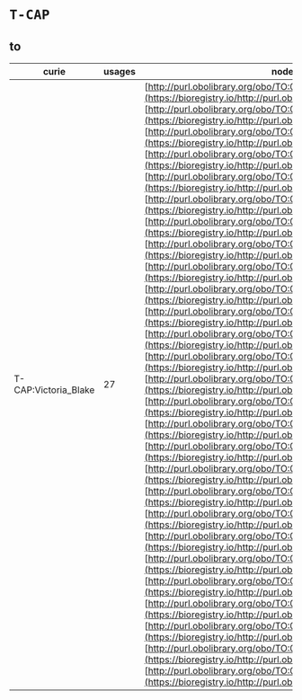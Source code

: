 # `T-CAP`

## to

| curie                |   usages | nodes                                                                                                                                                                                                                                                                                                                                                                                                                                                                                                                                                                                                                                                                                                                                                                                                                                                                                                                                                                                                                                                                                                                                                                                                                                                                                                                                                                                                                                                                                                                                                                                                                                                                                                                                                                                                                                                                                                                                                                                                                                                                                                                                                                                                                                                                                                                                                                                                                                                                                                                                                                                                                                                                                                                                                                                                                                                                                                                                                                                                                                                                                                               |
|----------------------|----------|---------------------------------------------------------------------------------------------------------------------------------------------------------------------------------------------------------------------------------------------------------------------------------------------------------------------------------------------------------------------------------------------------------------------------------------------------------------------------------------------------------------------------------------------------------------------------------------------------------------------------------------------------------------------------------------------------------------------------------------------------------------------------------------------------------------------------------------------------------------------------------------------------------------------------------------------------------------------------------------------------------------------------------------------------------------------------------------------------------------------------------------------------------------------------------------------------------------------------------------------------------------------------------------------------------------------------------------------------------------------------------------------------------------------------------------------------------------------------------------------------------------------------------------------------------------------------------------------------------------------------------------------------------------------------------------------------------------------------------------------------------------------------------------------------------------------------------------------------------------------------------------------------------------------------------------------------------------------------------------------------------------------------------------------------------------------------------------------------------------------------------------------------------------------------------------------------------------------------------------------------------------------------------------------------------------------------------------------------------------------------------------------------------------------------------------------------------------------------------------------------------------------------------------------------------------------------------------------------------------------------------------------------------------------------------------------------------------------------------------------------------------------------------------------------------------------------------------------------------------------------------------------------------------------------------------------------------------------------------------------------------------------------------------------------------------------------------------------------------------------|
| T-CAP:Victoria_Blake |       27 | [http://purl.obolibrary.org/obo/TO:0020051](https://bioregistry.io/http://purl.obolibrary.org/obo/TO:0020051), [http://purl.obolibrary.org/obo/TO:0020052](https://bioregistry.io/http://purl.obolibrary.org/obo/TO:0020052), [http://purl.obolibrary.org/obo/TO:0020053](https://bioregistry.io/http://purl.obolibrary.org/obo/TO:0020053), [http://purl.obolibrary.org/obo/TO:0020054](https://bioregistry.io/http://purl.obolibrary.org/obo/TO:0020054), [http://purl.obolibrary.org/obo/TO:0020055](https://bioregistry.io/http://purl.obolibrary.org/obo/TO:0020055), [http://purl.obolibrary.org/obo/TO:0020056](https://bioregistry.io/http://purl.obolibrary.org/obo/TO:0020056), [http://purl.obolibrary.org/obo/TO:0020057](https://bioregistry.io/http://purl.obolibrary.org/obo/TO:0020057), [http://purl.obolibrary.org/obo/TO:0020058](https://bioregistry.io/http://purl.obolibrary.org/obo/TO:0020058), [http://purl.obolibrary.org/obo/TO:0020059](https://bioregistry.io/http://purl.obolibrary.org/obo/TO:0020059), [http://purl.obolibrary.org/obo/TO:0020060](https://bioregistry.io/http://purl.obolibrary.org/obo/TO:0020060), [http://purl.obolibrary.org/obo/TO:0020061](https://bioregistry.io/http://purl.obolibrary.org/obo/TO:0020061), [http://purl.obolibrary.org/obo/TO:0020062](https://bioregistry.io/http://purl.obolibrary.org/obo/TO:0020062), [http://purl.obolibrary.org/obo/TO:0020063](https://bioregistry.io/http://purl.obolibrary.org/obo/TO:0020063), [http://purl.obolibrary.org/obo/TO:0020064](https://bioregistry.io/http://purl.obolibrary.org/obo/TO:0020064), [http://purl.obolibrary.org/obo/TO:0020065](https://bioregistry.io/http://purl.obolibrary.org/obo/TO:0020065), [http://purl.obolibrary.org/obo/TO:0020066](https://bioregistry.io/http://purl.obolibrary.org/obo/TO:0020066), [http://purl.obolibrary.org/obo/TO:0020067](https://bioregistry.io/http://purl.obolibrary.org/obo/TO:0020067), [http://purl.obolibrary.org/obo/TO:0020068](https://bioregistry.io/http://purl.obolibrary.org/obo/TO:0020068), [http://purl.obolibrary.org/obo/TO:0020069](https://bioregistry.io/http://purl.obolibrary.org/obo/TO:0020069), [http://purl.obolibrary.org/obo/TO:0020070](https://bioregistry.io/http://purl.obolibrary.org/obo/TO:0020070), [http://purl.obolibrary.org/obo/TO:0020071](https://bioregistry.io/http://purl.obolibrary.org/obo/TO:0020071), [http://purl.obolibrary.org/obo/TO:0020072](https://bioregistry.io/http://purl.obolibrary.org/obo/TO:0020072), [http://purl.obolibrary.org/obo/TO:0020073](https://bioregistry.io/http://purl.obolibrary.org/obo/TO:0020073), [http://purl.obolibrary.org/obo/TO:0020074](https://bioregistry.io/http://purl.obolibrary.org/obo/TO:0020074), [http://purl.obolibrary.org/obo/TO:0020075](https://bioregistry.io/http://purl.obolibrary.org/obo/TO:0020075), [http://purl.obolibrary.org/obo/TO:0020076](https://bioregistry.io/http://purl.obolibrary.org/obo/TO:0020076), [http://purl.obolibrary.org/obo/TO:0020077](https://bioregistry.io/http://purl.obolibrary.org/obo/TO:0020077) |
